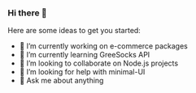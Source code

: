 ### Hi there 👋

Here are some ideas to get you started:

- 🔭 I’m currently working on e-commerce packages
- 🌱 I’m currently learning GreeSocks API
- 👯 I’m looking to collaborate on Node.js projects
- 🤔 I’m looking for help with minimal-UI
- 💬 Ask me about anything
